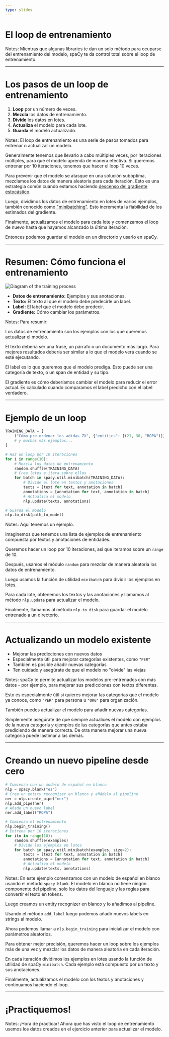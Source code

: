 ```yaml
---
type: slides
---
```


# El loop de entrenamiento

Notes: Mientras que algunas libraries te dan un solo método para ocuparse del entrenamiento del modelo, spaCy te da control total sobre el loop de entrenamiento.

---

# Los pasos de un loop de entrenamiento

1. **Loop** por un número de veces.
2. **Mezcla** los datos de entrenamiento.
3. **Divide** los datos en lotes.
4. **Actualiza** el modelo para cada lote.
5. **Guarda** el modelo actualizado.

Notes: El loop de entrenamiento es una serie de pasos tomados para entrenar o actualizar un modelo.

Generalmente tenemos que llevarlo a cabo múltiples veces, por iteraciones múltiples, para que el modelo aprenda de manera efectiva. Si queremos entrenar por 10 iteraciones, tenemos que hacer el loop 10 veces.

Para prevenir que el modelo se atasque en una solución subóptima, mezclamos los datos de manera aleatoria para cada iteración. Esto es una estrategia común cuando estamos haciendo <abbr title="En inglés: Stochastic Gradient Descent (SGD).">descenso del gradiente estocástico</abbr>.

Luego, dividimos los datos de entrenamiento en lotes de varios ejemplos, también conocido como <abbr title="En español: minilote.">"minibatching"</abbr>. Esto incrementa la fiabilidad de los estimados del gradiente.

Finalmente, actualizamos el modelo para cada lote y comenzamos el loop de nuevo hasta que hayamos alcanzado la última iteración.

Entonces podemos guardar el modelo en un directorio y usarlo en spaCy.

---

# Resumen: Cómo funciona el entrenamiento

<img src="/training_es.png" alt="Diagram of the training process" />

- **Datos de entrenamiento:** Ejemplos y sus anotaciones.
- **Texto:** El texto al que el modelo debe predecirle un label.
- **Label:** El label que el modelo debe predecir.
- **Gradiente:** Cómo cambiar los parámetros.

Notes: Para resumir:

Los datos de entrenamiento son los ejemplos con los que queremos actualizar el modelo.

El texto debería ser una frase, un párrafo o un documento más largo. Para mejores resultados debería ser similar a lo que el modelo verá cuando se esté ejecutando.

El label es lo que queremos que el modelo prediga. Esto puede ser una categoría de texto, o un span de entidad y su tipo.

El gradiente es cómo deberíamos cambiar el modelo para reducir el error actual. Es calculado cuando comparamos el label predicho con el label verdadero.

---

# Ejemplo de un loop

```python
TRAINING_DATA = [
    ("Cómo pre-ordenar los adidas ZX", {"entities": [(21, 30, "ROPA")]})
    # y muchos más ejemplos...
]
```

```python
# Haz un loop por 10 iteraciones
for i in range(10):
    # Mezcla los datos de entrenamiento
    random.shuffle(TRAINING_DATA)
    # Crea lotes e itera sobre ellos
    for batch in spacy.util.minibatch(TRAINING_DATA):
        # Divide el lote en textos y anotaciones
        texts = [text for text, annotation in batch]
        annotations = [annotation for text, annotation in batch]
        # Actualiza el modelo
        nlp.update(texts, annotations)

# Guarda el modelo
nlp.to_disk(path_to_model)
```

Notes: Aquí tenemos un ejemplo.

Imaginemos que tenemos una lista de ejemplos de entrenamiento compuesta por textos y anotaciones de entidades.

Queremos hacer un loop por 10 iteraciones, así que iteramos sobre un `range` de 10.

Después, usamos el módulo `random` para mezclar de manera aleatoria los datos de entrenamiento.

Luego usamos la función de utilidad `minibatch` para dividir los ejemplos en lotes.

Para cada lote, obtenemos los textos y las anotaciones y llamamos al método `nlp.update` para actualizar el modelo.

Finalmente, llamamos al método `nlp.to_disk` para guardar el modelo entrenado a un directorio.

---

# Actualizando un modelo existente

- Mejorar las predicciones con nuevos datos
- Especialmente útil para mejorar categorías existentes, como `"PER"`
- También es posible añadir nuevas categorías
- Ten cuidado y asegúrate de que el modelo no "olvide" las viejas

Notes: spaCy te permite actualizar los modelos pre-entrenados con más datos - por ejemplo, para mejorar sus predicciones con textos diferentes.

Esto es especialmente útil si quieres mejorar las categorías que el modelo ya conoce, como `"PER"` para persona u `"ORG"` para organización.

También puedes actualizar el modelo para añadir nuevas categorías.

Simplemente asegúrate de que siempre actualices el modelo con ejemplos de la nueva categoría _y_ ejemplos de las categorías que antes estaba prediciendo de manera correcta. De otra manera mejorar una nueva categoría puede lastimar a las demás.

---

# Creando un nuevo pipeline desde cero

```python
# Comienza con un modelo de español en blanco
nlp = spacy.blank("es")
# Crea un entity recognizer en blanco y añádelo al pipeline
ner = nlp.create_pipe("ner")
nlp.add_pipe(ner)
# Añade un nuevo label
ner.add_label("ROPA")

# Comienza el entrenamiento
nlp.begin_training()
# Entrena por 10 iteraciones
for itn in range(10):
    random.shuffle(examples)
    # Divide los ejemplos en lotes
    for batch in spacy.util.minibatch(examples, size=2):
        texts = [text for text, annotation in batch]
        annotations = [annotation for text, annotation in batch]
        # Actualiza el modelo
        nlp.update(texts, annotations)
```

Notes: En este ejemplo comenzamos con un modelo de español en blanco usando el método `spacy.blank`. El modelo en blanco no tiene ningún componente del pipeline, solo los datos del lenguaje y las reglas para convertir el texto en tokens.

Luego creamos un entity recognizer en blanco y lo añadimos al pipeline.

Usando el método `add_label` luego podemos añadir nuevos labels en strings al modelo.

Ahora podemos llamar a `nlp.begin_training` para inicializar el modelo con parámetros aleatorios.

Para obtener mejor precisión, queremos hacer un loop sobre los ejemplos más de una vez y mezclar los datos de manera aleatoria en cada iteración.

En cada iteración dividimos los ejemplos en lotes usando la función de utilidad de spaCy `minibatch`. Cada ejemplo está compuesto por un texto y sus anotaciones.

Finalmente, actualizamos el modelo con los textos y anotaciones y continuamos haciendo el loop.

---

# ¡Practiquemos!

Notes: ¡Hora de practicar! Ahora que has visto el loop de entrenamiento usemos los datos creados en el ejercicio anterior para actualizar el modelo.
